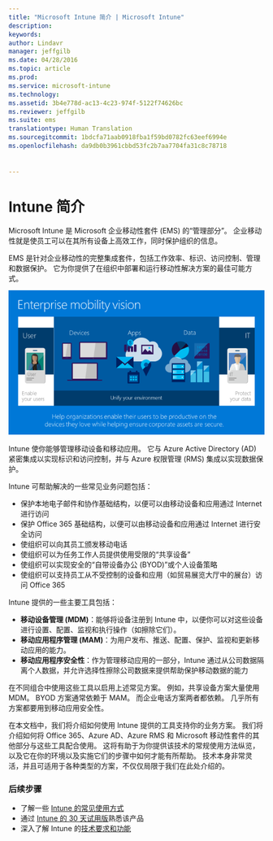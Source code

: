 ```yaml
---
title: "Microsoft Intune 简介 | Microsoft Intune"
description: 
keywords: 
author: Lindavr
manager: jeffgilb
ms.date: 04/28/2016
ms.topic: article
ms.prod: 
ms.service: microsoft-intune
ms.technology: 
ms.assetid: 3b4e778d-ac13-4c23-974f-5122f74626bc
ms.reviewer: jeffgilb
ms.suite: ems
translationtype: Human Translation
ms.sourcegitcommit: 1bdcfa71aab0918fba1f59bd0782fc63eef6994e
ms.openlocfilehash: da9db0b3961cbbd53fc2b7aa7704fa31c8c78718


---
```


# Intune 简介
Microsoft Intune 是 Microsoft 企业移动性套件 (EMS) 的“管理部分”。 企业移动性就是使员工可以在其所有设备上高效工作，同时保护组织的信息。  

EMS 是针对企业移动性的完整集成套件，包括工作效率、标识、访问控制、管理和数据保护。 它为你提供了在组织中部署和运行移动性解决方案的最佳可能方式。  

![企业移动性愿景图](..\media\em-vision.png)

Intune 使你能够管理移动设备和移动应用。 它与 Azure Active Directory (AD) 紧密集成以实现标识和访问控制，并与 Azure 权限管理 (RMS) 集成以实现数据保护。  

Intune 可帮助解决的一些常见业务问题包括：

* 保护本地电子邮件和协作基础结构，以便可以由移动设备和应用通过 Internet 进行访问
* 保护 Office 365 基础结构，以便可以由移动设备和应用通过 Internet 进行安全访问
* 使组织可以向其员工颁发移动电话
* 使组织可以为任务工作人员提供使用受限的“共享设备”
* 使组织可以实现安全的“自带设备办公 (BYOD)”或个人设备策略
* 使组织可以支持员工从不受控制的设备和应用（如贸易展览大厅中的展台）访问 Office 365

Intune 提供的一些主要工具包括：
* **移动设备管理 (MDM)**：能够将设备注册到 Intune 中，以便你可以对这些设备进行设置、配置、监视和执行操作（如擦除它们）。
* **移动应用程序管理 (MAM)**：为用户发布、推送、配置、保护、监视和更新移动应用的能力。
* **移动应用程序安全性**：作为管理移动应用的一部分，Intune 通过从公司数据隔离个人数据，并允许选择性擦除公司数据来提供帮助保护移动数据的能力

在不同组合中使用这些工具以启用上述常见方案。 例如，共享设备方案大量使用 MDM。 BYOD 方案通常依赖于 MAM。 而企业电话方案两者都依赖。 几乎所有方案都要用到移动应用安全性。

在本文档中，我们将介绍如何使用 Intune 提供的工具支持你的业务方案。  我们将介绍如何将 Office 365、Azure AD、Azure RMS 和 Microsoft 移动性套件的其他部分与这些工具配合使用。 这将有助于为你提供该技术的常规使用方法纵览，以及它在你的环境以及实施它们的步骤中如何才能有所帮助。 技术本身非常灵活，并且可适用于各种类型的方案，不仅仅局限于我们在此处介绍的。

### 后续步骤
* 了解一些 [Intune 的常见使用方式](common-ways-to-use-intune.md)
* 通过 [Intune 的 30 天试用版](get-started-with-a-30-day-trial-of-microsoft-intune.md)熟悉该产品
* 深入了解 Intune 的[技术要求和功能](/intune/get-started/what-to-know-before-you-start-microsoft-intune)



<!--HONumber=Jun16_HO4-->


